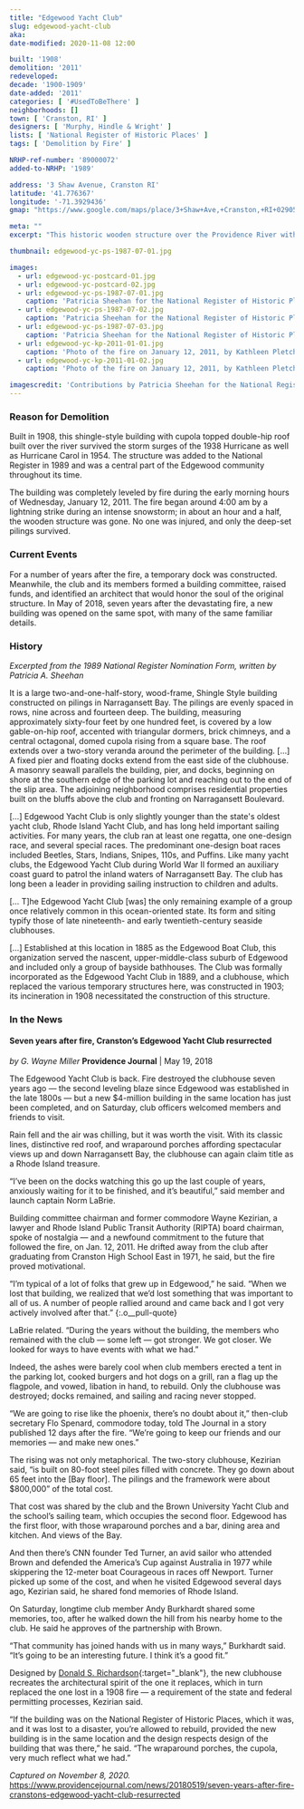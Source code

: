 ```yaml
---
title: "Edgewood Yacht Club"
slug: edgewood-yacht-club
aka: 
date-modified: 2020-11-08 12:00

built: '1908'
demolition: '2011'
redeveloped: 
decade: '1900-1909'
date-added: '2011'
categories: [ '#UsedToBeThere' ]
neighborhoods: []
town: [ 'Cranston, RI' ]
designers: [ 'Murphy, Hindle & Wright' ]
lists: [ 'National Register of Historic Places' ]
tags: [ 'Demolition by Fire' ]

NRHP-ref-number: '89000072'
added-to-NRHP: '1989'

address: '3 Shaw Avenue, Cranston RI'
latitude: '41.776367'
longitude: '-71.3929436'
gmap: "https://www.google.com/maps/place/3+Shaw+Ave,+Cranston,+RI+02905/@41.776367,-71.3929436,17z/data=!3m1!4b1!4m5!3m4!1s0x89e44fdd96031e63:0x17aa2d8ad15c3c56!8m2!3d41.776367!4d-71.3907549"

meta: ""
excerpt: "This historic wooden structure over the Providence River withstood the Hurricane of 1938 but not a lighting strike on January 12, 2011"

thumbnail: edgewood-yc-ps-1987-07-01.jpg

images:
  - url: edgewood-yc-postcard-01.jpg
  - url: edgewood-yc-postcard-02.jpg
  - url: edgewood-yc-ps-1987-07-01.jpg
    caption: 'Patricia Sheehan for the National Register of Historic Places and the RIHPHC, 1987'
  - url: edgewood-yc-ps-1987-07-02.jpg
    caption: 'Patricia Sheehan for the National Register of Historic Places and the RIHPHC, 1987'
  - url: edgewood-yc-ps-1987-07-03.jpg
    caption: 'Patricia Sheehan for the National Register of Historic Places and the RIHPHC, 1987'
  - url: edgewood-yc-kp-2011-01-01.jpg
    caption: 'Photo of the fire on January 12, 2011, by Kathleen Pletcher'
  - url: edgewood-yc-kp-2011-01-02.jpg
    caption: 'Photo of the fire on January 12, 2011, by Kathleen Pletcher'

imagescredit: 'Contributions by Patricia Sheehan for the National Register of Historic Places and the RIHPHC, and Kathleen Pletcher'
---
```


### Reason for Demolition

Built in 1908, this shingle-style building with cupola topped double-hip roof built over the river survived the storm surges of the 1938 Hurricane as well as Hurricane Carol in 1954. The structure was added to the National Register in 1989 and was a central part of the Edgewood community throughout its time. 

The building was completely leveled by fire during the early morning hours of Wednesday, January 12, 2011. The fire began around 4:00 am by a lightning strike during an intense snowstorm; in about an hour and a half, the wooden structure was gone. No one was injured, and only the deep-set pilings survived. 
 

### Current Events

For a number of years after the fire, a temporary dock was constructed. Meanwhile, the club and its members formed a building committee, raised funds, and identified an architect that would honor the soul of the original structure. In May of 2018, seven years after the devastating fire, a new building was opened on the same spot, with many of the same familiar details. 


### History

_Excerpted from the 1989 National Register Nomination Form, written by Patricia A. Sheehan_

It is a large two-and-one-half-story, wood-frame, Shingle Style building constructed on pilings in Narragansett Bay. The pilings are evenly spaced in rows, nine across and fourteen deep. The building, measuring approximately sixty-four feet by one hundred feet, is covered by a low gable-on-hip roof, accented with triangular dormers, brick chimneys, and a central octagonal, domed cupola rising from a square base. The roof extends over a two-story veranda around the perimeter of the building. […] A fixed pier and floating docks extend from the east side of the clubhouse. A masonry seawall parallels the building, pier, and docks, beginning on shore at the southern edge of the parking lot and reaching out to the end of the slip area. The adjoining neighborhood comprises residential properties built on the bluffs above the club and fronting on Narragansett Boulevard.

[…] Edgewood Yacht Club is only slightly younger than the state's oldest yacht club, Rhode Island Yacht Club, and has long held important sailing activities. For many years, the club ran at least one regatta, one one-design race, and several special races. The predominant one-design boat races included Beetles, Stars, Indians, Snipes, 110s, and Puffins. Like many yacht clubs, the Edgewood Yacht Club during World War II formed an auxiliary coast guard to patrol the inland waters of Narragansett Bay. The club has long been a leader in providing sailing instruction to children and adults.

[… T]he Edgewood Yacht Club [was] the only remaining example of a group once relatively common in this ocean-oriented state. Its form and siting typify those of late nineteenth- and early twentieth-century seaside clubhouses. 

[…] Established at this location in 1885 as the Edgewood Boat Club, this organization served the nascent, upper-middle-class suburb of Edgewood and included only a group of bayside bathhouses. The Club was formally incorporated as the Edgewood Yacht Club in 1889, and a clubhouse, which replaced the various temporary structures here, was constructed in 1903; its incineration in 1908 necessitated the construction of this structure.


### In the News

#### Seven years after fire, Cranston’s Edgewood Yacht Club resurrected

_by G. Wayne Miller_ 
**Providence Journal** | May 19, 2018

The Edgewood Yacht Club is back. Fire destroyed the clubhouse seven years ago — the second leveling blaze since Edgewood was established in the late 1800s — but a new $4-million building in the same location has just been completed, and on Saturday, club officers welcomed members and friends to visit.

Rain fell and the air was chilling, but it was worth the visit. With its classic lines, distinctive red roof, and wraparound porches affording spectacular views up and down Narragansett Bay, the clubhouse can again claim title as a Rhode Island treasure.

“I’ve been on the docks watching this go up the last couple of years, anxiously waiting for it to be finished, and it’s beautiful,” said member and launch captain Norm LaBrie.

Building committee chairman and former commodore Wayne Kezirian, a lawyer and Rhode Island Public Transit Authority (RIPTA) board chairman, spoke of nostalgia — and a newfound commitment to the future that followed the fire, on Jan. 12, 2011. He drifted away from the club after graduating from Cranston High School East in 1971, he said, but the fire proved motivational.

“I’m typical of a lot of folks that grew up in Edgewood,” he said. “When we lost that building, we realized that we’d lost something that was important to all of us. A number of people rallied around and came back and I got very actively involved after that.”
{:.o__pull-quote}

LaBrie related. “During the years without the building, the members who remained with the club — some left — got stronger. We got closer. We looked for ways to have events with what we had.”

Indeed, the ashes were barely cool when club members erected a tent in the parking lot, cooked burgers and hot dogs on a grill, ran a flag up the flagpole, and vowed, libation in hand, to rebuild. Only the clubhouse was destroyed; docks remained, and sailing and racing never stopped.

“We are going to rise like the phoenix, there’s no doubt about it,” then-club secretary Flo Spenard, commodore today, told The Journal in a story published 12 days after the fire. “We’re going to keep our friends and our memories — and make new ones.”

The rising was not only metaphorical. The two-story clubhouse, Kezirian said, “is built on 80-foot steel piles filled with concrete. They go down about 65 feet into the [Bay floor]. The pilings and the framework were about $800,000” of the total cost.

That cost was shared by the club and the Brown University Yacht Club and the school’s sailing team, which occupies the second floor. Edgewood has the first floor, with those wraparound porches and a bar, dining area and kitchen. And views of the Bay.

And then there’s CNN founder Ted Turner, an avid sailor who attended Brown and defended the America’s Cup against Australia in 1977 while skippering the 12-meter boat Courageous in races off Newport. Turner picked up some of the cost, and when he visited Edgewood several days ago, Kezirian said, he shared fond memories of Rhode Island.

On Saturday, longtime club member Andy Burkhardt shared some memories, too, after he walked down the hill from his nearby home to the club. He said he approves of the partnership with Brown.

“That community has joined hands with us in many ways,” Burkhardt said. “It’s going to be an interesting future. I think it’s a good fit.”

Designed by [Donald S. Richardson](//dsraia.com){:target="_blank"}, the new clubhouse recreates the architectural spirit of the one it replaces, which in turn replaced the one lost in a 1908 fire — a requirement of the state and federal permitting processes, Kezirian said.

“If the building was on the National Register of Historic Places, which it was, and it was lost to a disaster, you’re allowed to rebuild, provided the new building is in the same location and the design respects design of the building that was there,” he said. “The wraparound porches, the cupola, very much reflect what we had.”

_Captured on November 8, 2020._ https://www.providencejournal.com/news/20180519/seven-years-after-fire-cranstons-edgewood-yacht-club-resurrected
